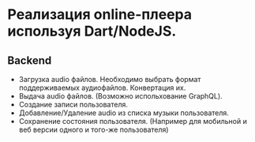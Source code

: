 # Реализация online-плеера используя Dart/NodeJS.

## Backend
- Загрузка audio файлов. Необходимо выбрать формат поддерживаемых аудиофайлов. Конвертация их.
- Выдача audio файлов. (Возможно испольхование GraphQL).
- Создание записи пользователя.
- Добавление/Удаление audio из списка музыки пользователя.
- Сохранение состояния пользователя. (Например для мобильной и веб версии одного и того-же пользователя)
